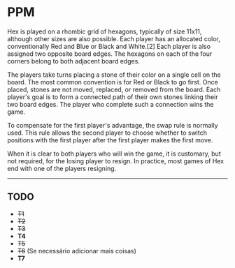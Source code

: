 # PPM

Hex is played on a rhombic grid of hexagons, typically of size 11x11, although other sizes are also possible. Each player has an allocated color, conventionally Red and Blue or Black and White.[2] Each player is also assigned two opposite board edges. The hexagons on each of the four corners belong to both adjacent board edges.

The players take turns placing a stone of their color on a single cell on the board. The most common convention is for Red or Black to go first. Once placed, stones are not moved, replaced, or removed from the board. Each player's goal is to form a connected path of their own stones linking their two board edges. The player who complete such a connection wins the game.

To compensate for the first player's advantage, the swap rule is normally used. This rule allows the second player to choose whether to switch positions with the first player after the first player makes the first move.

When it is clear to both players who will win the game, it is customary, but not required, for the losing player to resign. In practice, most games of Hex end with one of the players resigning.

---

## TODO
* ~~T1~~
* ~~T2~~
* ~~T3~~
* **T4**
* ~~T5~~
* ~~T6~~ (Se necessário adicionar mais coisas)
* **T7**